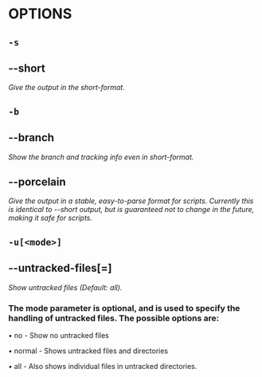 # **OPTIONS**

## `-s`

## --short

*Give the output in the short-format.*

## `-b`

## --branch

*Show the branch and tracking info even in short-format.*

## --porcelain
*Give the output in a stable, easy-to-parse format for scripts. Currently this is identical to --short output, but is guaranteed not to change in the future, making it safe for scripts.*

## `-u[<mode>]`

## --untracked-files[=<mode>]

*Show untracked files (Default: all).*

### The mode parameter is optional, and is used to specify the handling of untracked files. The possible options are:

•	no - Show no untracked files

•	normal - Shows untracked files and directories

•	all - Also shows individual files in untracked directories.
